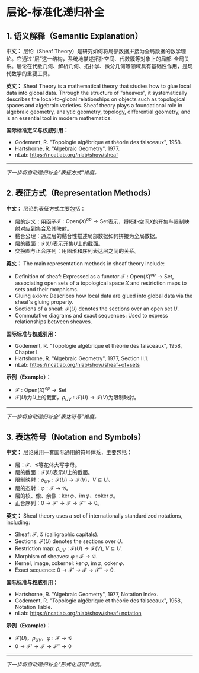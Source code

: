 # 层论-标准化递归补全

## 1. 语义解释（Semantic Explanation）

**中文：**
层论（Sheaf Theory）是研究如何将局部数据拼接为全局数据的数学理论。它通过“层”这一结构，系统地描述拓扑空间、代数簇等对象上的局部-全局关系。层论在代数几何、解析几何、拓扑学、微分几何等领域具有基础性作用，是现代数学的重要工具。

**英文：**
Sheaf Theory is a mathematical theory that studies how to glue local data into global data. Through the structure of "sheaves", it systematically describes the local-to-global relationships on objects such as topological spaces and algebraic varieties. Sheaf theory plays a foundational role in algebraic geometry, analytic geometry, topology, differential geometry, and is an essential tool in modern mathematics.

**国际标准定义与权威引用：**

- Godement, R. "Topologie algébrique et théorie des faisceaux", 1958.
- Hartshorne, R. "Algebraic Geometry", 1977.
- nLab: <https://ncatlab.org/nlab/show/sheaf>

---

*下一步将自动递归补全“表征方式”维度。*

## 2. 表征方式（Representation Methods）

**中文：**
层论的表征方式主要包括：

- 层的定义：用函子$\mathcal{F}: \text{Open}(X)^{op} \to \text{Set}$表示，将拓扑空间$X$的开集与限制映射对应到集合及其映射。
- 黏合公理：通过层的黏合性描述局部数据如何拼接为全局数据。
- 层的截面：$\mathcal{F}(U)$表示开集$U$上的截面。
- 交换图与正合序列：用图形和序列表达层之间的关系。

**英文：**
The main representation methods in sheaf theory include:

- Definition of sheaf: Expressed as a functor $\mathcal{F}: \text{Open}(X)^{op} \to \text{Set}$, associating open sets of a topological space $X$ and restriction maps to sets and their morphisms.
- Gluing axiom: Describes how local data are glued into global data via the sheaf's gluing property.
- Sections of a sheaf: $\mathcal{F}(U)$ denotes the sections over an open set $U$.
- Commutative diagrams and exact sequences: Used to express relationships between sheaves.

**国际标准与权威引用：**

- Godement, R. "Topologie algébrique et théorie des faisceaux", 1958, Chapter I.
- Hartshorne, R. "Algebraic Geometry", 1977, Section II.1.
- nLab: <https://ncatlab.org/nlab/show/sheaf+of+sets>

**示例（Example）：**

- $\mathcal{F}: \text{Open}(X)^{op} \to \text{Set}$
- $\mathcal{F}(U)$为$U$上的截面，$\rho_{UV}: \mathcal{F}(U) \to \mathcal{F}(V)$为限制映射。

---

*下一步将自动递归补全“表达符号”维度。*

## 3. 表达符号（Notation and Symbols）

**中文：**
层论采用一套国际通用的符号体系，主要包括：
- 层：$\mathcal{F}$、$\mathcal{G}$等花体大写字母。
- 层的截面：$\mathcal{F}(U)$表示$U$上的截面。
- 限制映射：$\rho_{UV}: \mathcal{F}(U) \to \mathcal{F}(V)$，$V \subseteq U$。
- 层的态射：$\varphi: \mathcal{F} \to \mathcal{G}$。
- 层的核、像、余像：$\ker \varphi$、$\operatorname{im} \varphi$、$\operatorname{coker} \varphi$。
- 正合序列：$0 \to \mathcal{F}' \to \mathcal{F} \to \mathcal{F}'' \to 0$。

**英文：**
Sheaf theory uses a set of internationally standardized notations, including:
- Sheaf: $\mathcal{F}$, $\mathcal{G}$ (calligraphic capitals).
- Sections: $\mathcal{F}(U)$ denotes the sections over $U$.
- Restriction map: $\rho_{UV}: \mathcal{F}(U) \to \mathcal{F}(V)$, $V \subseteq U$.
- Morphism of sheaves: $\varphi: \mathcal{F} \to \mathcal{G}$.
- Kernel, image, cokernel: $\ker \varphi$, $\operatorname{im} \varphi$, $\operatorname{coker} \varphi$.
- Exact sequence: $0 \to \mathcal{F}' \to \mathcal{F} \to \mathcal{F}'' \to 0$.

**国际标准与权威引用：**
- Hartshorne, R. "Algebraic Geometry", 1977, Notation Index.
- Godement, R. "Topologie algébrique et théorie des faisceaux", 1958, Notation Table.
- nLab: <https://ncatlab.org/nlab/show/sheaf+notation>

**示例（Example）：**
- $\mathcal{F}(U)$，$\rho_{UV}$，$\varphi: \mathcal{F} \to \mathcal{G}$
- $0 \to \mathcal{F}' \to \mathcal{F} \to \mathcal{F}'' \to 0$

---

*下一步将自动递归补全“形式化证明”维度。*
